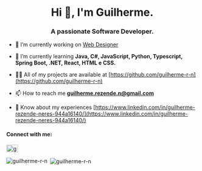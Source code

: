 <h1 align="center">Hi 👋, I'm Guilherme.</h1>
<h3 align="center">A passionate Software Developer.</h3>

- 🔭 I’m currently working on [Web Designer](https://encantolarenxovais.com.br/)

- 🌱 I’m currently learning **Java, C#, JavaScript, Python, Typescript, Spring Boot, .NET, React, HTML e CSS.**

- 👨‍💻 All of my projects are available at [https://github.com/guilherme-r-n](https://github.com/guilherme-r-n)

- 📫 How to reach me **guilherme.rezende.n@gmail.com**

- 📄 Know about my experiences [https://www.linkedin.com/in/guilherme-rezende-neres-944a16140/](https://www.linkedin.com/in/guilherme-rezende-neres-944a16140/)

<h4 align="left">Connect with me:</h4>
<p align="left">
<a href="https://www.linkedin.com/in/guilherme-rezende-neres-944a16140/" target="blank"><img align="center" src="https://raw.githubusercontent.com/rahuldkjain/github-profile-readme-generator/master/src/images/icons/Social/linked-in-alt.svg" alt="guilhermerezendeneres" height="20" width="30" /></a>
</p>

<p><img align="left" src="https://github-readme-stats.vercel.app/api/top-langs?username=guilherme-r-n&show_icons=true&theme=dark&locale=en&layout=compact" alt="guilherme-r-n" /></p>

<p>&nbsp;<img align="center" src="https://github-readme-stats.vercel.app/api?username=guilherme-r-n&show_icons=true&theme=dark&locale=en" alt="guilherme-r-n" /></p>


